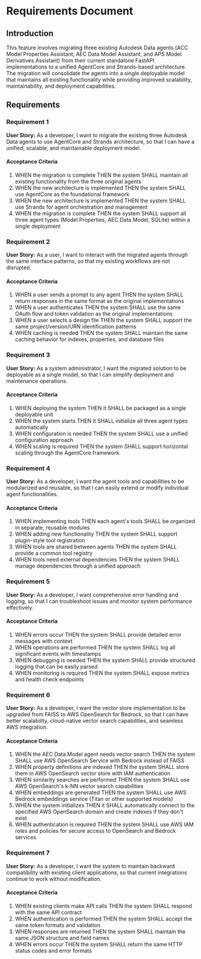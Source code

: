 # Requirements Document

## Introduction

This feature involves migrating three existing Autodesk Data agents (ACC Model Properties Assistant, AEC Data Model Assistant, and APS Model Derivatives Assistant) from their current standalone FastAPI implementations to a unified AgentCore and Strands-based architecture. The migration will consolidate the agents into a single deployable model that maintains all existing functionality while providing improved scalability, maintainability, and deployment capabilities.

## Requirements

### Requirement 1

**User Story:** As a developer, I want to migrate the existing three Autodesk Data agents to use AgentCore and Strands architecture, so that I can have a unified, scalable, and maintainable deployment model.

#### Acceptance Criteria

1. WHEN the migration is complete THEN the system SHALL maintain all existing functionality from the three original agents
2. WHEN the new architecture is implemented THEN the system SHALL use AgentCore as the foundational framework
3. WHEN the new architecture is implemented THEN the system SHALL use Strands for agent orchestration and management
4. WHEN the migration is complete THEN the system SHALL support all three agent types (Model Properties, AEC Data Model, SQLite) within a single deployment

### Requirement 2

**User Story:** As a user, I want to interact with the migrated agents through the same interface patterns, so that my existing workflows are not disrupted.

#### Acceptance Criteria

1. WHEN a user sends a prompt to any agent THEN the system SHALL return responses in the same format as the original implementations
2. WHEN a user authenticates THEN the system SHALL use the same OAuth flow and token validation as the original implementations
3. WHEN a user selects a design file THEN the system SHALL support the same project/version/URN identification patterns
4. WHEN caching is needed THEN the system SHALL maintain the same caching behavior for indexes, properties, and database files

### Requirement 3

**User Story:** As a system administrator, I want the migrated solution to be deployable as a single model, so that I can simplify deployment and maintenance operations.

#### Acceptance Criteria

1. WHEN deploying the system THEN it SHALL be packaged as a single deployable unit
2. WHEN the system starts THEN it SHALL initialize all three agent types automatically
3. WHEN configuration is needed THEN the system SHALL use a unified configuration approach
4. WHEN scaling is required THEN the system SHALL support horizontal scaling through the AgentCore framework

### Requirement 4

**User Story:** As a developer, I want the agent tools and capabilities to be modularized and reusable, so that I can easily extend or modify individual agent functionalities.

#### Acceptance Criteria

1. WHEN implementing tools THEN each agent's tools SHALL be organized in separate, reusable modules
2. WHEN adding new functionality THEN the system SHALL support plugin-style tool registration
3. WHEN tools are shared between agents THEN the system SHALL provide a common tool registry
4. WHEN tools need external dependencies THEN the system SHALL manage dependencies through a unified approach

### Requirement 5

**User Story:** As a developer, I want comprehensive error handling and logging, so that I can troubleshoot issues and monitor system performance effectively.

#### Acceptance Criteria

1. WHEN errors occur THEN the system SHALL provide detailed error messages with context
2. WHEN operations are performed THEN the system SHALL log all significant events with timestamps
3. WHEN debugging is needed THEN the system SHALL provide structured logging that can be easily parsed
4. WHEN monitoring is required THEN the system SHALL expose metrics and health check endpoints

### Requirement 6

**User Story:** As a developer, I want the vector store implementation to be upgraded from FAISS to AWS OpenSearch for Bedrock, so that I can have better scalability, cloud-native vector search capabilities, and seamless AWS integration.

#### Acceptance Criteria

1. WHEN the AEC Data Model agent needs vector search THEN the system SHALL use AWS OpenSearch Service with Bedrock instead of FAISS
2. WHEN property definitions are indexed THEN the system SHALL store them in AWS OpenSearch vector store with IAM authentication
3. WHEN similarity searches are performed THEN the system SHALL use AWS OpenSearch's k-NN vector search capabilities
4. WHEN embeddings are generated THEN the system SHALL use AWS Bedrock embeddings service (Titan or other supported models)
5. WHEN the system initializes THEN it SHALL automatically connect to the specified AWS OpenSearch domain and create indexes if they don't exist
6. WHEN authentication is required THEN the system SHALL use AWS IAM roles and policies for secure access to OpenSearch and Bedrock services

### Requirement 7

**User Story:** As a developer, I want the system to maintain backward compatibility with existing client applications, so that current integrations continue to work without modification.

#### Acceptance Criteria

1. WHEN existing clients make API calls THEN the system SHALL respond with the same API contract
2. WHEN authentication is performed THEN the system SHALL accept the same token formats and validation
3. WHEN responses are returned THEN the system SHALL maintain the same JSON structure and field names
4. WHEN errors occur THEN the system SHALL return the same HTTP status codes and error formats